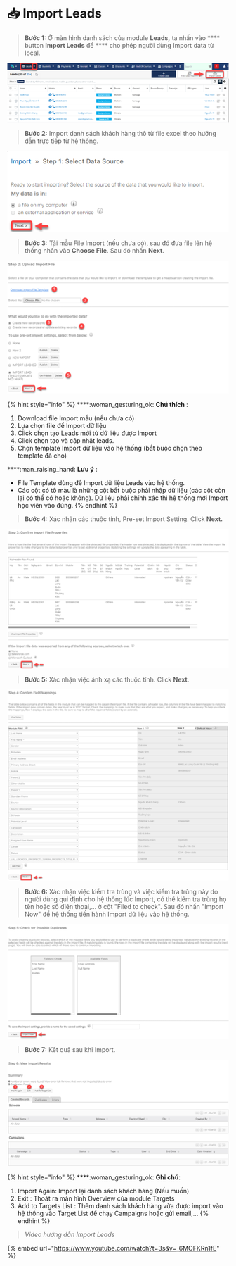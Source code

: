 # 📥 Import Leads

> **Bước 1:** Ở màn hình danh sách của module **Leads,** ta nhấn vào **** button **Import Leads** để **** cho phép người dùng Import data từ local.

![](../../.gitbook/assets/ImportLead.png)

> **Bước 2:** Import danh sách khách hàng thô từ file excel theo hướng dẫn trực tiếp từ hệ thống.

![](<../../.gitbook/assets/2 (1).png>)

> **Bước 3:**
> Tải mẫu File Import (nếu chưa có), sau đó đưa file lên hệ thống nhấn vào **Choose File**. Sau đó nhấn **Next**.

![](../../.gitbook/assets/ImportLead2.png)

{% hint style="info" %}
****:woman\_gesturing\_ok: **Chú thích** :

1. Download file Import mẫu (nếu chưa có)
2. Lựa chọn file để Import dữ liệu
3. Click chọn tạo Leads mới từ dữ liệu được Import
4. Click chọn tạo và cập nhật leads.
5. Chọn template Import dữ liệu vào hệ thống (bắt buộc chọn theo template đã cho)

****:man\_raising\_hand: **Lưu ý** :&#x20;

* File Template dùng để Import dữ liệu Leads vào hệ thống.
* Các cột có tô màu là những cột bắt buộc phải nhập dữ liệu (các cột còn lại có thể có hoặc không). Dữ liệu phải chính xác thì hệ thống mới Import học viên vào đúng.
{% endhint %}

> **Bước 4:** Xác nhận các thuộc tính, Pre-set Import Setting. Click **Next.**

![](<../../.gitbook/assets/4 (1).png>)

> **Bước 5:** Xác nhận việc ánh xạ các thuộc tính. Click **Next**.

![](<../../.gitbook/assets/5 (1).png>)

> **Bước 6:** Xác nhận việc kiểm tra trùng và việc kiểm tra trùng này do người dùng qui định cho hệ thống lúc Import, có thể kiểm tra trùng họ tên hoặc số điên thoại,... ở cột "Filed to check". Sau đó nhấn "Import Now" để hệ thống tiến hành Import dữ liệu vào hệ thống.

![](<../../.gitbook/assets/6 (1).png>)

> **Bước 7:** Kết quả sau khi Import.

![](<../../.gitbook/assets/7 (1).png>)

{% hint style="info" %}
****:woman\_gesturing\_ok: **Ghi chú**:

1. Import Again: Import lại danh sách khách hàng (Nếu muốn)
2. Exit : Thoát ra màn hình Overview của module Targets
3. Add to Targets List : Thêm danh sách khách hàng vừa được import vào hệ thống vào Target List để chạy Campaigns hoặc gửi email,...
{% endhint %}

> _Video hướng dẫn Import Leads_

{% embed url="https://www.youtube.com/watch?t=3s&v=_6MOFKRn1fE" %}
